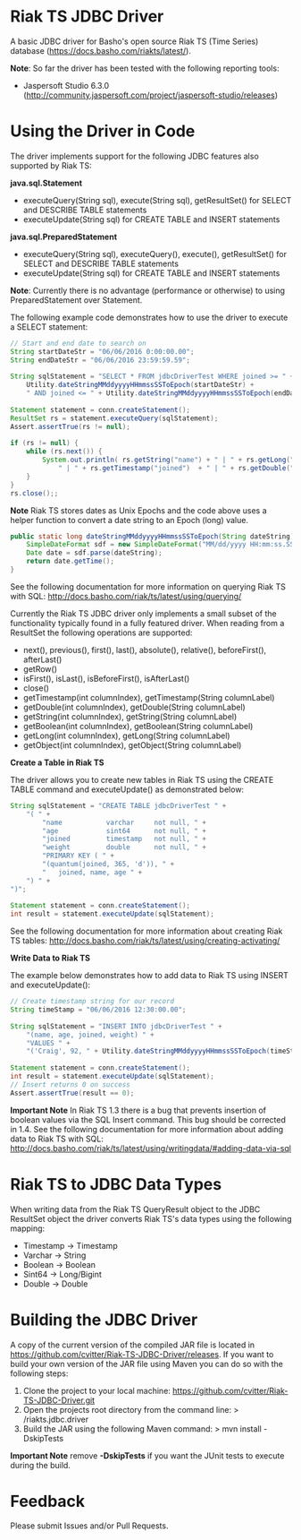 # Riak TS JDBC Driver

A basic JDBC driver for Basho's open source Riak TS (Time Series) database (https://docs.basho.com/riakts/latest/). 

**Note**: So far the driver has been tested with the following reporting tools:
- Jaspersoft Studio 6.3.0 (http://community.jaspersoft.com/project/jaspersoft-studio/releases)

# Using the Driver in Code

The driver implements support for the following JDBC features also supported by Riak TS:

**java.sql.Statement**
- executeQuery(String sql), execute(String sql), getResultSet() for SELECT and DESCRIBE TABLE statements
- executeUpdate(String sql) for CREATE TABLE and INSERT statements

**java.sql.PreparedStatement**
- executeQuery(String sql), executeQuery(), execute(), getResultSet() for SELECT and DESCRIBE TABLE statements
- executeUpdate(String sql) for CREATE TABLE and INSERT statements

**Note**: Currently there is no advantage (performance or otherwise) to using PreparedStatement over Statement.

The following example code demonstrates how to use the driver to execute a SELECT statement:
```Java
// Start and end date to search on
String startDateStr = "06/06/2016 0:00:00.00";
String endDateStr = "06/06/2016 23:59:59.59";
		
String sqlStatement = "SELECT * FROM jdbcDriverTest WHERE joined >= " + 
	Utility.dateStringMMddyyyyHHmmssSSToEpoch(startDateStr) +
	" AND joined <= " + Utility.dateStringMMddyyyyHHmmssSSToEpoch(endDateStr) + ";";
		
Statement statement = conn.createStatement();
ResultSet rs = statement.executeQuery(sqlStatement);
Assert.assertTrue(rs != null);
		
if (rs != null) {
	while (rs.next()) {
		System.out.println( rs.getString("name") + " | " + rs.getLong("age") + 
			" | " + rs.getTimestamp("joined")  + " | " + rs.getDouble("weight"));
	}
}
rs.close();;
```
**Note** Riak TS stores dates as Unix Epochs and the code above uses a helper function to convert a date string to an Epoch (long) value.

```Java
public static long dateStringMMddyyyyHHmmssSSToEpoch(String dateString) throws ParseException {
	SimpleDateFormat sdf = new SimpleDateFormat("MM/dd/yyyy HH:mm:ss.SS");
	Date date = sdf.parse(dateString);
	return date.getTime();
}
```

See the following documentation for more information on querying Riak TS with SQL: http://docs.basho.com/riak/ts/latest/using/querying/

Currently the Riak TS JDBC driver only implements a small subset of the functionality typically found in a fully featured driver. When reading from a ResultSet the following operations are supported:

- next(), previous(), first(), last(), absolute(), relative(), beforeFirst(), afterLast()
- getRow()
- isFirst(), isLast(), isBeforeFirst(), isAfterLast()
- close()
- getTimestamp(int columnIndex), getTimestamp(String columnLabel)
- getDouble(int columnIndex), getDouble(String columnLabel)
- getString(int columnIndex), getString(String columnLabel)
- getBoolean(int columnIndex), getBoolean(String columnLabel)
- getLong(int columnIndex), getLong(String columnLabel)
- getObject(int columnIndex), getObject(String columnLabel)

**Create a Table in Riak TS**

The driver allows you to create new tables in Riak TS using the CREATE TABLE command and executeUpdate() as demonstrated below:
```Java
String sqlStatement = "CREATE TABLE jdbcDriverTest " + 
	"( " +
		"name 			varchar   	not null, " +
	    "age			sint64   	not null, " +
	    "joined        	timestamp 	not null, " +
	    "weight		 	double		not null, " +
	    "PRIMARY KEY ( " +
	    "(quantum(joined, 365, 'd')), " +
	    "	joined, name, age " +
	") " +
")";
			
Statement statement = conn.createStatement();
int result = statement.executeUpdate(sqlStatement);
```
See the following documentation for more information about creating Riak TS tables: http://docs.basho.com/riak/ts/latest/using/creating-activating/

**Write Data to Riak TS**

The example below demonstrates how to add data to Riak TS using INSERT and executeUpdate():
```Java
// Create timestamp string for our record
String timeStamp = "06/06/2016 12:30:00.00";
		
String sqlStatement = "INSERT INTO jdbcDriverTest " +
	"(name, age, joined, weight) " +
	"VALUES " +
	"('Craig', 92, " + Utility.dateStringMMddyyyyHHmmssSSToEpoch(timeStamp) + ", 202.5);";
		
Statement statement = conn.createStatement();
int result = statement.executeUpdate(sqlStatement);
// Insert returns 0 on success
Assert.assertTrue(result == 0);
```
**Important Note** In Riak TS 1.3 there is a bug that prevents insertion of boolean values via the SQL Insert command. This bug should be corrected in 1.4. See the following documentation for more information about adding data to Riak TS with SQL: http://docs.basho.com/riak/ts/latest/using/writingdata/#adding-data-via-sql

# Riak TS to JDBC Data Types
When writing data from the Riak TS QueryResult object to the JDBC ResultSet object the driver converts Riak TS's data types using the following mapping:

- Timestamp -> Timestamp
- Varchar -> String
- Boolean -> Boolean
- Sint64 -> Long/Bigint
- Double -> Double

# Building the JDBC Driver
A copy of the current version of the compiled JAR file is located in https://github.com/cvitter/Riak-TS-JDBC-Driver/releases. If you want to build your own version of the JAR file using Maven you can do so with the following steps:

1. Clone the project to your local machine: https://github.com/cvitter/Riak-TS-JDBC-Driver.git
2. Open the projects root directory from the command line: > /riakts.jdbc.driver
3. Build the JAR using the following Maven command: > mvn install -DskipTests

**Important Note** remove **-DskipTests** if you want the JUnit tests to execute during the build.  

# Feedback
Please submit Issues and/or Pull Requests.